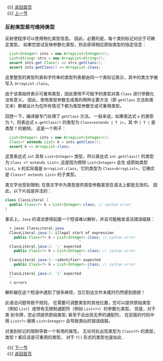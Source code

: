 《《《 [返回首页](../README.md)       <br/>
《《《 [上一节](01_Generics_for_Reflection.md)

### 反射类型是可维持类型

反射使程序可以使用物化类型信息。 因此，必要的是，每个类别标记对应于可确定类型。 如果您尝试反映参数化类型，则会获得相应原始类型的指定信息：

```java
  List<Integer> ints = new ArrayList<Integer>();
  List<String> strs = new ArrayList<String>();
  assert ints.get Class() == strs.getClass();
  assert ints.getClass() == ArrayList.class;
```

这里整型的类型列表和字符串的类型列表都由同一个类标记表示，其中的类文字被写入 `ArrayList.class`。

由于该类始终表示可重用类型，因此使用不可赋予的类型对类 `Class` 进行参数化没有意义。 因此，使用类型参数生成类的两种主要方法（即 `getClass` 方法和类
文本）都被设计为在所有情况下都为类型参数生成可重用类型。

回想一下，编译器专门处理了 `getClass` 方法。 一般来说，如果表达式 `e` 的类型为 `T`，则表达式 `e.getClass()` 的类型为 `Class<extends | T |>`，其
中 `| T |` 是类型 `T` 的删除。 这是一个例子：

```java
  List<Integer> ints = new ArrayList<Integer>();
  Class<? extends List> k = ints.getClass();
  assert k == ArrayList.class;
```

这里表达式 `int` 具有 `List<Integer>` 类型，所以表达式 `int.getClass()` 的类型为 `Class <? extends List>`; 这是因为擦除 `List<Integer>` 会生
成原始类型 `List`。`k` 的实际值是 `ArrayList.class`，它的类型为 `Class<ArrayList>`，它确实是 `Class<? extends List>` 的子类型。

类文字也受到限制; 在类文字中为类型提供类型参数甚至在语法上都是无效的。 因此，以下片段是非法的：

```java
class ClassLiteral {
  public Class<?> k = List<Integer>.class; // syntax error
}
```

事实上，`Java` 的语法使得前面一个短语难以解析，并且可能触发语法错误级联：

```java
  % javac ClassLiteral.java
  ClassLiteral.java:2: illegal start of expression
    public Class<?> k = List<Integer>.class; // syntax error
								  ^
  ClassLiteral.java:2: ';' expected
    public Class<?> k = List<Integer>.class; // syntax error
								  ^
  ClassLiteral.java:2: <identifier> expected
    public Class<?> k = List<Integer>.class; // syntax error
									  ^
  ClassLiteral.java:4: '}' expected
  ^
  4 errors
```

解析器在这个短语中遇到了很多麻烦，当它到达文件末尾时仍然感到困惑！

此语法问题导致不规则。 在需要可调整类型的其他位置，您可以提供原始类型（例如 `List`）或带有无限制通配符（例如 `List<?>`）的参数化类型。 但是，对于类
别令牌，您必须提供原始类型; 甚至不会出现无界的通配符。 在前面的代码中用 `List<?>` 替换 `List<Integer>` 会导致类似的错误级联。

对类别标记的限制导致一个有用的属性。 无论何处出现类型为 `Class<T>` 的类型，类型 `T` 都应该是可重用的类型。 对于 `T[]` 形式的类型也是如此.

《《《 [下一节](03_Reflection_for_Primitive_Types.md)      <br/>
《《《 [返回首页](../README.md)
